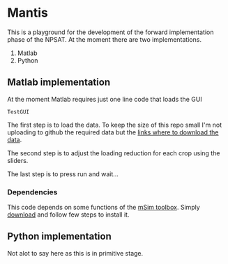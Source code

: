 # Mantis
This is a playground for the development of the forward implementation 
phase of the NPSAT. At the moment there are two implementations.

1. Matlab 
2. Python

## Matlab implementation
At the moment Matlab requires just one line code that loads the GUI
```
TestGUI
```
The first step is to load the data.
To keep the size of this repo small I'm not uploading to github the 
required data but the 
[links where to download the data](https://github.com/giorgk/Mantis/blob/master/Local/Readme.md).

The second step is to adjust the loading reduction for each crop using
the sliders.

The last step is to press run and wait...

### Dependencies
This code depends on some functions of the 
[mSim toolbox](http://subsurface.gr/software/msim/). Simply 
[download](http://subsurface.gr/software/msim/msim-download/) and follow
few steps to install it.

## Python implementation
Not alot to say here as this is in primitive stage.


